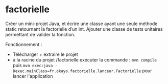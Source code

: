 # factorielle
Créer un mini-projet Java, et écrire une classe ayant une seule méthode static retournant la factorielle d’un int. Ajouter une classe de tests unitaires permettant de valider la fonction.

Fonctionnement :
* Télécharger + extraire le projet
* à la racine du projet /factorielle exécuter la commande : `mvn compile` puis `mvn exec:java -Dexec.mainClass=fr.okayo.factorielle.lanceur.Factorielle` pour lancer l'application
